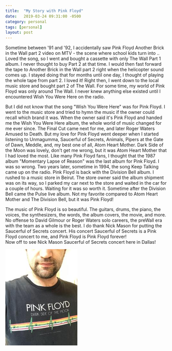 ```yaml
---
title:  "My Story with Pink Floyd"
date:   2019-03-24 09:31:00 -0500
category: personal
tags: [personal]
layout: post
---
```


Sometime between '91 and '92, I accidentally saw Pink Floyd Another Brick in the Wall part 2 video on MTV - the scene where school kids turn into .. Loved the song, so I went and bought a cassette with only The Wall Part 1 album. I never thought to buy Part 2 at that time. I would then fast forward the tape to Another Brick in the Wall part 2 right when the helicopter sound comes up. I stayed doing that for months until one day, I thought of playing the whole tape from part 2. I loved it! Right then, I went down to the local music store and bought part 2 of The Wall. For some time, my world of Pink Floyd was only around The Wall. I never knew anything else existed until I encountered Wish You Were Here on the radio.

But I did not know that the song "Wish You Were Here" was for Pink Floyd. I went to the music store and tried to hymn the music if the owner could recall which brand it was. When the owner said it's Pink Floyd and handed me the Wish You Were Here album, the whole world of music changed for me ever since. The Final Cut came next for me, and later Roger Waters Amused to Death. But my love for Pink Floyd went deeper when I started listening to Unmagumma, Saucerful of Secrets, Animals, Pipers at the Gate of Dawn, Meddle, and, my best one of all, Atom Heart Mother. Dark Side of the Moon was lovely, don't get me wrong, but it was Atom Heart Mother that I had loved the most. Like many Pink Floyd fans, I thought that the 1987 album "Momentary Lapse of Reason" was the last album for Pink Floyd. I was so wrong. Two years later, sometime in 1994, the song Keep Talking came up on the radio. Pink Floyd is back with the Division Bell album. I rushed to a music store in Beirut. The store owner said the album shipment was on its way, so I parked my car next to the store and waited in the car for a couple of hours. Waiting for it was so worth it. Sometime after the Division Bell came the Pulse live album. Not my favorite compared to Atom Heart Mother and The Division Bell, but it was Pink Floyd!

The music of Pink Floyd is so beautiful. The guitars, drums, the piano, the voices, the synthesizers, the words, the album covers, the movie, and more. No offense to David Gilmour or Roger Waters solo careers, the preWall era with the team as a whole is the best. I do thank Nick Mason for putting the Saucerful of Secrets concert. His concert Saucerful of Secrets is a Pink Floyd concert to me, and Pink Floyd is Pink Floyd forever!  
Now off to see Nick Mason Saucerful of Secrets concert here in Dallas!

![pinkfloyd](/assets/images/retro/pinkfloyd.jpeg)
